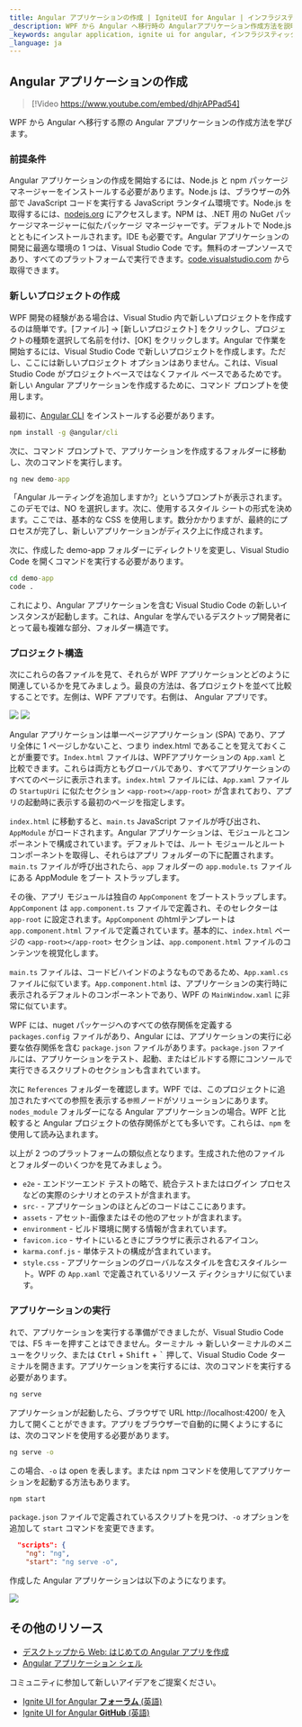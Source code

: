 ```yaml
---
title: Angular アプリケーションの作成 | IgniteUI for Angular | インフラジスティックス
_description: WPF から Angular へ移行時の Angularアプリケーション作成方法を説明します。
_keywords: angular application, ignite ui for angular, インフラジスティックス
_language: ja
---
```


## Angular アプリケーションの作成

> [!Video https://www.youtube.com/embed/dhjrAPPad54]

WPF から Angular へ移行する際の Angular アプリケーションの作成方法を学びます。

### 前提条件

Angular アプリケーションの作成を開始するには、Node.js と npm パッケージ マネージャーをインストールする必要があります。Node.js は、ブラウザーの外部で JavaScript コードを実行する JavaScript ランタイム環境です。Node.js を取得するには、[nodejs.org](https://nodejs.org) にアクセスします。NPM は、.NET 用の NuGet パッケージマネージャーに似たパッケージ マネージャーです。デフォルトで Node.js とともにインストールされます。IDE も必要です。Angular アプリケーションの開発に最適な環境の 1 つは、Visual Studio Code です。無料のオープンソースであり、すべてのプラットフォームで実行できます。[code.visualstudio.com](https://code.visualstudio.com/) から取得できます。

### 新しいプロジェクトの作成

WPF 開発の経験がある場合は、Visual Studio 内で新しいプロジェクトを作成するのは簡単です。[ファイル] -> [新しいプロジェクト] をクリックし、プロジェクトの種類を選択して名前を付け、[OK] をクリックします。Angular で作業を開始するには、Visual Studio Code で新しいプロジェクトを作成します。ただし、ここには新しいプロジェクト オプションはありません。これは、Visual Studio Code がプロジェクトベースではなくファイル ベースであるためです。新しい Angular アプリケーションを作成するために、コマンド プロンプトを使用します。

最初に、[Angular CLI](https://cli.angular.io/) をインストールする必要があります。

```cmd
npm install -g @angular/cli
```

次に、コマンド プロンプトで、アプリケーションを作成するフォルダーに移動し、次のコマンドを実行します。

```cmd
ng new demo-app
```

「Angular ルーティングを追加しますか?」というプロンプトが表示されます。このデモでは、NO を選択します。次に、使用するスタイル シートの形式を決めます。ここでは、基本的な CSS を使用します。数分かかりますが、最終的にプロセスが完了し、新しいアプリケーションがディスク上に作成されます。 

次に、作成した demo-app フォルダーにディレクトリを変更し、Visual Studio Code を開くコマンドを実行する必要があります。

```cmd
cd demo-app
code .
```

これにより、Angular アプリケーションを含む Visual Studio Code の新しいインスタンスが起動します。これは、Angular を学んでいるデスクトップ開発者にとって最も複雑な部分、フォルダー構造です。

### プロジェクト構造

次にこれらの各ファイルを見て、それらが WPF アプリケーションとどのように関連しているかを見てみましょう。最良の方法は、各プロジェクトを並べて比較することです。左側は、WPF アプリです。右側は、 Angular アプリです。

<img src="../../../images/general/WPF_project_structure.png" />
<img src="../../../images/general/Angular_project_structure.png" />

Angular アプリケーションは単一ページアプリケーション (SPA) であり、アプリ全体に 1 ページしかないこと、つまり index.html であることを覚えておくことが重要です。`Index.html` ファイルは、WPFアプリケーションの `App.xaml` と比較できます。これらは両方ともグローバルであり、すべてアプリケーションのすべてのページに表示されます。`index.html` ファイルには、`App.xaml` ファイルの `StartupUri` に似たセクション `<app-root></app-root>` が含まれており、アプリの起動時に表示する最初のページを指定します。

`index.html` に移動すると、`main.ts` JavaScript ファイルが呼び出され、`AppModule` がロードされます。Angular アプリケーションは、モジュールとコンポーネントで構成されています。デフォルトでは、ルート モジュールとルート コンポーネントを取得し、それらはアプリ フォルダーの下に配置されます。 `main.ts` ファイルが呼び出されたら、`app` フォルダーの `app.module.ts` ファイルにある AppModule をブート ストラップします。

その後、アプリ モジュールは独自の `AppComponent` をブートストラップします。`AppComponent` は `app.component.ts` ファイルで定義され、そのセレクターは `app-root` に設定されます。`AppComponent` のhtmlテンプレートは `app.component.html` ファイルで定義されています。基本的に、`index.html` ページの `<app-root></app-root>` セクションは、`app.component.html` ファイルのコンテンツを視覚化します。

`main.ts` ファイルは、コードビハインドのようなものであるため、`App.xaml.cs` ファイルに似ています。`App.component.html` は、アプリケーションの実行時に表示されるデフォルトのコンポーネントであり、WPF の `MainWindow.xaml` に非常に似ています。

WPF には、nuget パッケージへのすべての依存関係を定義する `packages.config` ファイルがあり、Angular には、アプリケーションの実行に必要な依存関係を含む `package.json` ファイルがあります。`package.json` ファイルには、アプリケーションをテスト、起動、またはビルドする際にコンソールで実行できるスクリプトのセクションも含まれています。

次に `References` フォルダーを確認します。WPF では、このプロジェクトに追加されたすべての参照を表示する`参照`ノードがソリューションにあります。`nodes_module` フォルダーになる Angular アプリケーションの場合。WPF と比較すると Angular プロジェクトの依存関係がとても多いです。これらは、`npm` を使用して読み込まれます。

以上が 2 つのプラットフォームの類似点となります。生成された他のファイルとフォルダーのいくつかを見てみましょう。
- `e2e` - エンドツーエンド テストの略で、統合テストまたはログイン プロセスなどの実際のシナリオとのテストが含まれます。
- `src-` - アプリケーションのほとんどのコードはここにあります。
- `assets` - アセット-画像またはその他のアセットが含まれます。
- `environment` - ビルド環境に関する情報が含まれています。
- `favicon.ico` - サイトにいるときにブラウザに表示されるアイコン。
- `karma.conf.js` - 単体テストの構成が含まれています。
- `style.css` - アプリケーションのグローバルなスタイルを含むスタイルシート。WPF の `App.xaml` で定義されているリソース ディクショナリに似ています。

### アプリケーションの実行

れで、アプリケーションを実行する準備ができましたが、Visual Studio Code では、F5 キーを押すことはできません。ターミナル -> 新しいターミナルのメニューをクリック、または <kbd>Ctrl</kbd> + <kbd>Shift</kbd> + <kbd>`</kbd> 押して、Visual Studio Code ターミナルを開きます。アプリケーションを実行するには、次のコマンドを実行する必要があります。

```cmd
ng serve
```

アプリケーションが起動したら、ブラウザで URL http://localhost:4200/ を入力して開くことができます。アプリをブラウザーで自動的に開くようにするには、次のコマンドを使用する必要があります。

```cmd
ng serve -o
```

この場合、`-o` は open を表します。または npm コマンドを使用してアプリケーションを起動する方法もあります。

```cmd
npm start
```

`package.json` ファイルで定義されているスクリプトを見つけ、`-o` オプションを追加して `start` コマンドを変更できます。

```json
  "scripts": {
    "ng": "ng",
    "start": "ng serve -o",
```

作成した Angular アプリケーションは以下のようになります。

<img src="../../../images/general/First_angular_app.png" />

## その他のリソース
* [デスクトップから Web: はじめての Angular アプリを作成](https://www.youtube.com/watch?v=dhjrAPPad54&list=PLG8rj6Rr0BU-AqcJMuwggKy0GMIkjkt3j)
* [Angular アプリケーション シェル](https://angular.io/tutorial/toh-pt0)

<div class="divider--half"></div>
コミュニティに参加して新しいアイデアをご提案ください。

* [Ignite UI for Angular **フォーラム** (英語)](https://www.infragistics.com/community/forums/f/ignite-ui-for-angular)
* [Ignite UI for Angular **GitHub** (英語)](https://github.com/IgniteUI/igniteui-angular)